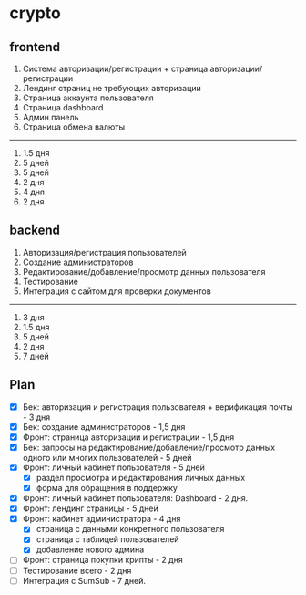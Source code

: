 # crypto

## frontend

1. Система авторизации/регистрации + страница авторизации/регистрации
2. Лендинг страниц не требующих авторизации
3. Страница аккаунта пользователя
4. Страница dashboard
5. Админ панель
6. Страница обмена валюты

---

1. 1.5 дня
2. 5 дней
3. 5 дней
4. 2 дня
5. 4 дня
6. 2 дня

## backend

1. Авторизация/регистрация пользователей
2. Создание администраторов
3. Редактирование/добавление/просмотр данных пользователя
4. Тестирование
5. Интеграция с сайтом для проверки документов

---

1. 3 дня
2. 1.5 дня
3. 5 дней
4. 2 дня
5. 7 дней

## Plan

- [x] Бек: авторизация и регистрация пользователя + верификация почты - 3 дня
- [x] Бек: создание администраторов - 1,5 дня
- [x] Фронт: страница авторизации и регистрации - 1,5 дня
- [x] Бек: запросы на редактирование/добавление/просмотр данных одного или многих пользователей - 5 дней
- [x] Фронт: личный кабинет пользователя - 5 дней
  - [x] раздел просмотра и редактирования личных данных
  - [x] форма для обращения в поддержку
- [x] Фронт: личный кабинет пользователя: Dashboard - 2 дня.
- [x] Фронт: лендинг страницы - 5 дней
- [x] Фронт: кабинет администратора - 4 дня
  - [x] страница с данными конкретного пользователя
  - [x] страница с таблицей пользователей
  - [x] добавление нового админа
- [ ] Фронт: страница покупки крипты - 2 дня
- [ ] Тестирование всего - 2 дня
- [ ] Интеграция с SumSub - 7 дней.
